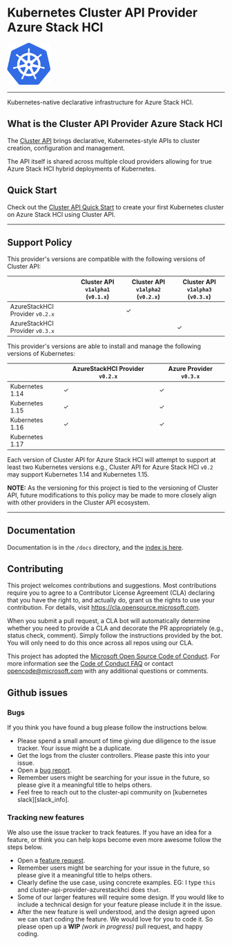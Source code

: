 # Kubernetes Cluster API Provider Azure Stack HCI

<img src="https://github.com/kubernetes/kubernetes/raw/master/logo/logo.png"  width="100">

------

Kubernetes-native declarative infrastructure for Azure Stack HCI.

## What is the Cluster API Provider Azure Stack HCI

The [Cluster API][cluster_api] brings declarative, Kubernetes-style APIs to cluster creation, configuration and management.

The API itself is shared across multiple cloud providers allowing for true Azure Stack HCI
hybrid deployments of Kubernetes.

## Quick Start

Check out the [Cluster API Quick Start][quickstart] to create your first Kubernetes cluster on Azure Stack HCI using Cluster API.

---

## Support Policy

This provider's versions are compatible with the following versions of Cluster API:

|  | Cluster API `v1alpha1` (`v0.1.x`) | Cluster API `v1alpha2` (`v0.2.x`) | Cluster API `v1alpha3` (`v0.3.x`) |
|---|---|---|---|
|AzureStackHCI Provider `v0.2.x` |  | ✓ |  |
|AzureStackHCI Provider `v0.3.x` |  |  | ✓ |

This provider's versions are able to install and manage the following versions of Kubernetes:

|  | AzureStackHCI Provider `v0.2.x` | Azure Provider `v0.3.x`
|---|---|---|
| Kubernetes 1.14 | ✓ | ✓ |
| Kubernetes 1.15 | ✓ | ✓ |
| Kubernetes 1.16 | ✓ | ✓ |
| Kubernetes 1.17 |  |  |

Each version of Cluster API for Azure Stack HCI will attempt to support at least two Kubernetes versions e.g., Cluster API for Azure Stack HCI `v0.2` may support Kubernetes 1.14 and Kubernetes 1.15.

**NOTE:** As the versioning for this project is tied to the versioning of Cluster API, future modifications to this policy may be made to more closely align with other providers in the Cluster API ecosystem.

---

## Documentation

Documentation is in the `/docs` directory, and the [index is here](docs/README.md).

## Contributing

This project welcomes contributions and suggestions.  Most contributions require you to agree to a
Contributor License Agreement (CLA) declaring that you have the right to, and actually do, grant us
the rights to use your contribution. For details, visit https://cla.opensource.microsoft.com.

When you submit a pull request, a CLA bot will automatically determine whether you need to provide
a CLA and decorate the PR appropriately (e.g., status check, comment). Simply follow the instructions
provided by the bot. You will only need to do this once across all repos using our CLA.

This project has adopted the [Microsoft Open Source Code of Conduct](https://opensource.microsoft.com/codeofconduct/).
For more information see the [Code of Conduct FAQ](https://opensource.microsoft.com/codeofconduct/faq/) or
contact [opencode@microsoft.com](mailto:opencode@microsoft.com) with any additional questions or comments.

## Github issues

### Bugs

If you think you have found a bug please follow the instructions below.

- Please spend a small amount of time giving due diligence to the issue tracker. Your issue might be a duplicate.
- Get the logs from the cluster controllers. Please paste this into your issue.
- Open a [bug report][bug_report].
- Remember users might be searching for your issue in the future, so please give it a meaningful title to helps others.
- Feel free to reach out to the cluster-api community on [kubernetes slack][slack_info].

### Tracking new features

We also use the issue tracker to track features. If you have an idea for a feature, or think you can help kops become even more awesome follow the steps below.

- Open a [feature request][feature_request].
- Remember users might be searching for your issue in the future, so please
  give it a meaningful title to helps others.
- Clearly define the use case, using concrete examples. EG: I type `this` and
  cluster-api-provider-azurestackhci does `that`.
- Some of our larger features will require some design. If you would like to
  include a technical design for your feature please include it in the issue.
- After the new feature is well understood, and the design agreed upon we can
  start coding the feature. We would love for you to code it. So please open
  up a **WIP** *(work in progress)* pull request, and happy coding.

<!-- References -->

[bug_report]: https://github.com/microsoft/cluster-api-provider-azurestackhci/issues/new?template=bug_report.md
[feature_request]: https://github.com/microsoft/cluster-api-provider-azurestackhci/issues/new?template=feature_request.md
[cluster_api]: https://github.com/kubernetes-sigs/cluster-api
[quickstart]: https://cluster-api.sigs.k8s.io/user/quick-start.html
